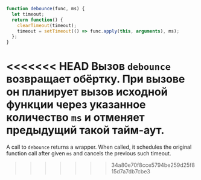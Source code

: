 ```js demo
function debounce(func, ms) {
  let timeout;
  return function() {
    clearTimeout(timeout);
    timeout = setTimeout(() => func.apply(this, arguments), ms);
  };
}

```

<<<<<<< HEAD
Вызов `debounce` возвращает обёртку. При вызове он планирует вызов исходной функции через указанное количество `ms` и отменяет предыдущий такой тайм-аут.
=======
A call to `debounce` returns a wrapper. When called, it schedules the original function call after given `ms` and cancels the previous such timeout.

>>>>>>> 34a80e70f8cce5794be259d25f815d7a7db7cbe3

